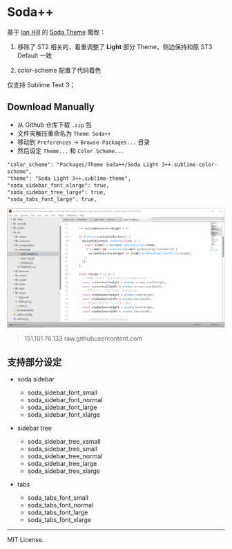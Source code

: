 # Soda++

基于 [Ian Hill](http://buymeasoda.com/) 的 [Soda Theme](http://buymeasoda.github.com/soda-theme/) 魔改：

1. 移除了 ST2 相关的，着重调整了 **Light** 部分 Theme，侧边保持和原 ST3 Default 一致

2. color-scheme 配置了代码着色

仅支持 Sublime Text 3；

## Download Manually

- 从 Github 仓库下载 `.zip` 包
- 文件夹解压重命名为 `Theme Soda++`
- 移动到 `Preferences`  → `Browse Packages...` 目录
- 然后设定 `Theme...` 和 `Color Scheme...`

```
"color_scheme": "Packages/Theme Soda++/Soda Light 3++.sublime-color-scheme",
"theme": "Soda Light 3++.sublime-theme",
"soda_sidebar_font_xlarge": true,
"soda_sidebar_tree_large": true,
"soda_tabs_font_large": true,
```

![](https://raw.githubusercontent.com/caringrun/assets/master/Soda%2B%2B.png)

> 151.101.76.133 raw.githubusercontent.com

## 支持部分设定

+ soda sidebar
    - soda_sidebar_font_small
    - soda_sidebar_font_normal
    - soda_sidebar_font_large
    - soda_sidebar_font_xlarge

+ sidebar tree
    - soda_sidebar_tree_xsmall
    - soda_sidebar_tree_small
    - soda_sidebar_tree_normal
    - soda_sidebar_tree_large
    - soda_sidebar_tree_xlarge

+ tabs
    - soda_tabs_font_small
    - soda_tabs_font_normal
    - soda_tabs_font_large
    - soda_tabs_font_xlarge

---

MIT License.